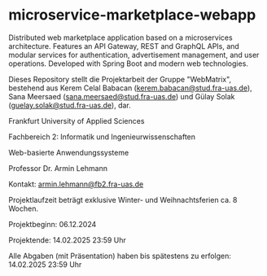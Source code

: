 # microservice-marketplace-webapp
Distributed web marketplace application based on a microservices architecture. Features an API Gateway, REST and GraphQL APIs, and modular services for authentication, advertisement management, and user operations. Developed with Spring Boot and modern web technologies.


Dieses Repository stellt die Projektarbeit der Gruppe "WebMatrix", bestehend aus Kerem Celal Babacan (kerem.babacan@stud.fra-uas.de), Sana Meersaed (sana.meersaed@stud.fra-uas.de) und Gülay Solak (guelay.solak@stud.fra-uas.de), dar.


Frankfurt University of Applied Sciences

Fachbereich 2: Informatik und Ingenieurwissenschaften

Web-basierte Anwendungssysteme

Professor Dr. Armin Lehmann

Kontakt: armin.lehmann@fb2.fra-uas.de


Projektlaufzeit beträgt exklusive Winter- und Weihnachtsferien ca. 8 Wochen.

Projektbeginn:  06.12.2024

Projektende:  14.02.2025 23:59 Uhr

Alle Abgaben (mit Präsentation) haben bis spätestens zu erfolgen: 14.02.2025 23:59 Uhr
